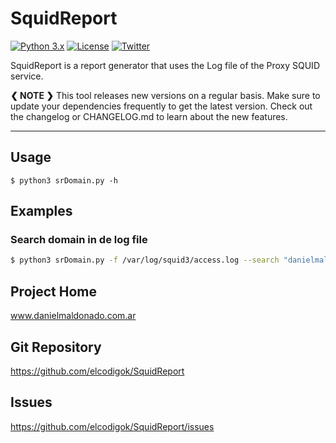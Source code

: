 SquidReport
==========

[![Python 3.x](https://img.shields.io/badge/python-3.x-yellow.svg)](https://www.python.org/) [![License](https://img.shields.io/badge/license-GPLv3-red.svg)](https://github.com/elcodigok/SquidReport/blob/master/LICENSE) [![Twitter](https://img.shields.io/badge/twitter-@elcodigok-blue.svg)](https://twitter.com/elcodigok)

SquidReport is a report generator that uses the Log file of the Proxy SQUID service.

**❮ NOTE ❯** This tool releases new versions on a regular basis. Make sure to update your dependencies frequently to get the latest version. Check out the changelog or CHANGELOG.md to learn about the new features.

-----


Usage
-----

    $ python3 srDomain.py -h 


Examples
--------

### Search domain in de log file

```bash
$ python3 srDomain.py -f /var/log/squid3/access.log --search "danielmaldonado.com.ar"
```

Project Home
------------

www.danielmaldonado.com.ar


Git Repository
--------------

https://github.com/elcodigok/SquidReport


Issues
------

https://github.com/elcodigok/SquidReport/issues

